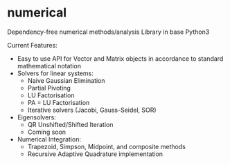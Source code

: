 # numerical

Dependency-free numerical methods/analysis Library in base Python3

Current Features:
- Easy to use API for Vector and Matrix objects in accordance to standard mathematical notation   
- Solvers for linear systems:
    - Naive Gaussian Elimination
    - Partial Pivoting 
    - LU Factorisation
    - PA = LU Factorisation
	- Iterative solvers (Jacobi, Gauss-Seidel, SOR)
- Eigensolvers:
	- QR Unshifted/Shifted Iteration
	- Coming soon
- Numerical Integration:
	- Trapezoid, Simpson, Midpoint, and composite methods
	- Recursive Adaptive Quadrature implementation
